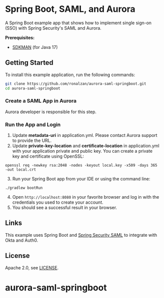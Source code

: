 # Spring Boot, SAML, and Aurora

A Spring Boot example app that shows how to implement single sign-on (SSO) with Spring Security's SAML and Aurora.

**Prerequisites:** 

- [SDKMAN](https://sdkman.io/) (for Java 17)

## Getting Started

To install this example application, run the following commands:

```bash
git clone https://github.com/ronalzan/aurora-saml-springboot.git
cd aurora-saml-springboot
```

### Create a SAML App in Aurora

Aurora developer is responsible for this step.

### Run the App and Login

1) Update **metadata-uri** in application.yml. Please contact Aurora support to provide the URL.
2) Update **private-key-location** and **certificate-location** in application.yml with your application private and public key. You can create a private key and certificate using OpenSSL:
   
```shell
openssl req -newkey rsa:2048 -nodes -keyout local.key -x509 -days 365 -out local.crt
```

3) Run your Spring Boot app from your IDE or using the command line:

```shell
./gradlew bootRun
```

4) Open `http://localhost:8080` in your favorite browser and log in with the credentials you used to create your account.
5) You should see a successful result in your browser.

## Links

This example uses Spring Boot and [Spring Security SAML](https://docs.spring.io/spring-security/reference/servlet/saml2/login/index.html) to integrate with Okta and Auth0. 


## License

Apache 2.0, see [LICENSE](LICENSE).

[blog]: https://developer.okta.com/blog/2022/08/05/spring-boot-saml

# aurora-saml-springboot
